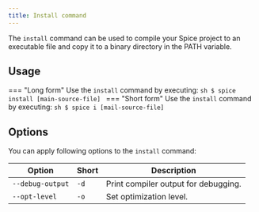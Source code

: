 ```yaml
---
title: Install command
---
```


The `install` command can be used to compile your Spice project to an executable file and copy it to a binary directory in the PATH variable.

## Usage
=== "Long form"
    Use the `install` command by executing:
    ```sh
    $ spice install [main-source-file]
    ```
=== "Short form"
    Use the `install` command by executing:
    ```sh
    $ spice i [mail-source-file]
    ```

## Options
You can apply following options to the `install` command:

| Option           | Short | Description                                                     |
| ---------------- | ----- | --------------------------------------------------------------- |
| `--debug-output` | `-d`  | Print compiler output for debugging.                            |
| `--opt-level`    | `-o`  | Set optimization level.                                         |